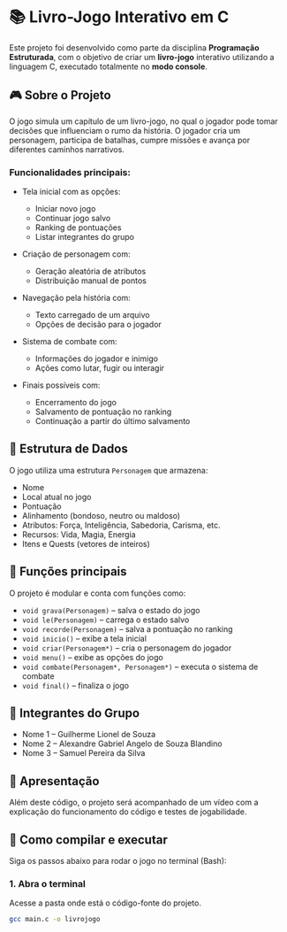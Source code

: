 # 📚 Livro-Jogo Interativo em C

Este projeto foi desenvolvido como parte da disciplina **Programação Estruturada**, com o objetivo de criar um **livro-jogo** interativo utilizando a linguagem C, executado totalmente no **modo console**.

## 🎮 Sobre o Projeto

O jogo simula um capítulo de um livro-jogo, no qual o jogador pode tomar decisões que influenciam o rumo da história. O jogador cria um personagem, participa de batalhas, cumpre missões e avança por diferentes caminhos narrativos.

### Funcionalidades principais:

- Tela inicial com as opções:
  - Iniciar novo jogo
  - Continuar jogo salvo
  - Ranking de pontuações
  - Listar integrantes do grupo

- Criação de personagem com:
  - Geração aleatória de atributos
  - Distribuição manual de pontos

- Navegação pela história com:
  - Texto carregado de um arquivo
  - Opções de decisão para o jogador

- Sistema de combate com:
  - Informações do jogador e inimigo
  - Ações como lutar, fugir ou interagir

- Finais possíveis com:
  - Encerramento do jogo
  - Salvamento de pontuação no ranking
  - Continuação a partir do último salvamento

## 🧠 Estrutura de Dados

O jogo utiliza uma estrutura `Personagem` que armazena:

- Nome  
- Local atual no jogo  
- Pontuação  
- Alinhamento (bondoso, neutro ou maldoso)  
- Atributos: Força, Inteligência, Sabedoria, Carisma, etc.  
- Recursos: Vida, Magia, Energia  
- Itens e Quests (vetores de inteiros)

## 🔧 Funções principais

O projeto é modular e conta com funções como:

- `void grava(Personagem)` – salva o estado do jogo  
- `void le(Personagem)` – carrega o estado salvo  
- `void recorde(Personagem)` – salva a pontuação no ranking  
- `void inicio()` – exibe a tela inicial  
- `void criar(Personagem*)` – cria o personagem do jogador  
- `void menu()` – exibe as opções do jogo  
- `void combate(Personagem*, Personagem*)` – executa o sistema de combate  
- `void final()` – finaliza o jogo

## 👥 Integrantes do Grupo

- Nome 1 – Guilherme Lionel de Souza  
- Nome 2 – Alexandre Gabriel Angelo de Souza Blandino
- Nome 3 – Samuel Pereira da Silva

## 🎥 Apresentação

Além deste código, o projeto será acompanhado de um vídeo com a explicação do funcionamento do código e testes de jogabilidade.

## 🚀 Como compilar e executar

Siga os passos abaixo para rodar o jogo no terminal (Bash):

### 1. Abra o terminal

Acesse a pasta onde está o código-fonte do projeto.

```bash
gcc main.c -o livrojogo
